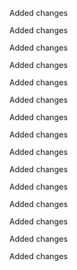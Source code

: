 Added changes

Added changes

Added changes

Added changes

Added changes

Added changes

Added changes

Added changes

Added changes

Added changes

Added changes

Added changes

Added changes

Added changes

Added changes

